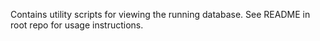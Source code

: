 Contains utility scripts for viewing the running database. See README in root repo for usage instructions.

